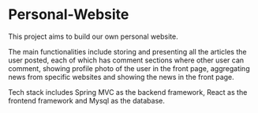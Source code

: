 # Personal-Website
This project aims to build our own personal website. 

The main functionalities include storing and presenting all the articles the user posted, each of which has comment sections where other user can comment, showing profile photo of the user in the front page, aggregating news from specific websites and showing the news in the front page.

Tech stack includes Spring MVC as the backend framework, React as the frontend framework and Mysql as the database.
